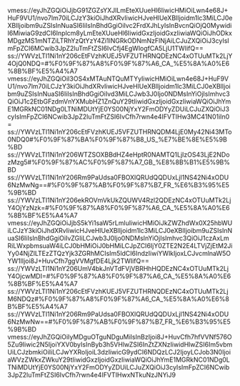 vmess://eyJhZGQiOiJjbG91ZGZsYXJlLmEteXUueHl6IiwicHMiOiLwn4e68J+HuF9VU1/nvo7lm70iLCJzY3kiOiJhdXRvIiwicHJveHlUeXBlIjoidm1lc3MiLCJ0eXBlIjoibm9uZSIsInNuaSI6IiIsInBhdGgiOiIvc2FrdXJhLyIsInBvcnQiOjQ0MywidiI6MiwiaG9zdCI6Inplcm8yLmEteXUueHl6IiwidGxzIjoidGxzIiwiaWQiOiJhODkxMDgzMS1mNTZiLTRhYzQtYzY4Zi1lNGRkODNmNzFlNjAiLCJuZXQiOiJ3cyIsImFpZCI6MCwib3JpZ2luTmFtZSI6IvCfj4EgWlogfCA5LjU1TWIifQ==
ss://YWVzLTI1Ni1nY206cEtFVzhKUEJ5VFZUTHRNQDEzNC4xOTUuMTk2LjY4OjQ0NDQ=#%F0%9F%87%A8%F0%9F%87%A6_CA_%E5%8A%A0%E6%8B%BF%E5%A4%A7
vmess://eyJhZGQiOiI3OS4xMTAuNTQuMTYyIiwicHMiOiLwn4e68J+HuF9VU1/nvo7lm70iLCJzY3kiOiJhdXRvIiwicHJveHlUeXBlIjoidm1lc3MiLCJ0eXBlIjoibm9uZSIsInNuaSI6IiIsInBhdGgiOiIvd3MiLCJwb3J0Ijo0NDMsInYiOjIsImhvc3QiOiJ1c2EtbGFzdmVnYXMubHZ1ZnQuY29tIiwidGxzIjoidGxzIiwiaWQiOiJhYmE1MGRkNC01NDg0LTNiMDUtYjE0YS00NjYxY2FmODYyZDUiLCJuZXQiOiJ3cyIsImFpZCI6NCwib3JpZ2luTmFtZSI6IvCfh7rwn4e4IFVTIHw3MC41N01iIn0=
ss://YWVzLTI1Ni1nY206cEtFVzhKUEJ5VFZUTHRNQDM4LjE0My42Ni43MTo0NDQ0#%F0%9F%87%BA%F0%9F%87%B8_US_%E7%BE%8E%E5%9B%BD
ss://YWVzLTI1Ni1nY206WTZSOXBBdHZ4eHptR0NAMTQ1LjIzOS43LjE2NDozMzg5#%F0%9F%87%AC%F0%9F%87%A7_GB_%E8%8B%B1%E5%9B%BD
ss://YWVzLTI1Ni1nY206Rm9PaUdsa0FBOXlQRUdQQDUxLjI1NS42Ni4xODU6NzMwNg==#%F0%9F%87%AB%F0%9F%87%B7_FR_%E6%B3%95%E5%9B%BD
ss://YWVzLTI1Ni1nY206ekROVmVkUkZQUWV4Rzl2QDEzNC4xOTUuMTk2LjY4OjYzNzk=#%F0%9F%87%A8%F0%9F%87%A6_CA_%E5%8A%A0%E6%8B%BF%E5%A4%A7
vmess://eyJhZGQiOiJjbS5kYi1saW5rLmluIiwicHMiOiJkZWZhdWx0X25hbWUiLCJzY3kiOiJhdXRvIiwicHJveHlUeXBlIjoidm1lc3MiLCJ0eXBlIjoibm9uZSIsInNuaSI6IiIsInBhdGgiOiIvZGIiLCJwb3J0Ijo0NDMsInYiOjIsImhvc3QiOiJ1czAxLmRiLWxpbmsuaW4iLCJ0bHMiOiJ0bHMiLCJpZCI6IjY0ZTE2N2E4LTVjZjEtM2JiYy04NjZlLTEzZTQzYjk3ZGRhMCIsIm5ldCI6IndzIiwiYWlkIjoxLCJvcmlnaW5OYW1lIjoi8J+HuvCfh7ggVVMgfDE4Ljk2TWIifQ==
ss://YWVzLTI1Ni1nY206UmV4bkJnVTdFVjVBRHhHQDEzNC4xOTUuMTk2LjY4OjcwMDI=#%F0%9F%87%A8%F0%9F%87%A6_CA_%E5%8A%A0%E6%8B%BF%E5%A4%A7
ss://YWVzLTI1Ni1nY206cEtFVzhKUEJ5VFZUTHRNQDEzNC4xOTUuMTk2LjM6NDQz#%F0%9F%87%A8%F0%9F%87%A6_CA_%E5%8A%A0%E6%8B%BF%E5%A4%A7
ss://YWVzLTI1Ni1nY206Rm9PaUdsa0FBOXlQRUdQQDUxLjI1NS42Ni4xODU6NzMwNw==#%F0%9F%87%AB%F0%9F%87%B7_FR_%E6%B3%95%E5%9B%BD
vmess://eyJhZGQiOiIyMDguOTguNDguMiIsInBzIjoi8J+HuvCfh7hfVVNf576O5Zu9Iiwic2N5IjoiYXV0byIsInByb3h5VHlwZSI6InZtZXNzIiwidHlwZSI6Im5vbmUiLCJzbmkiOiIiLCJwYXRoIjoiL3dzIiwicG9ydCI6NDQzLCJ2IjoyLCJob3N0IjoiaWVzZWkxZWkuY29tIiwidGxzIjoidGxzIiwiaWQiOiJhYmE1MGRkNC01NDg0LTNiMDUtYjE0YS00NjYxY2FmODYyZDUiLCJuZXQiOiJ3cyIsImFpZCI6NCwib3JpZ2luTmFtZSI6IvCfh7rwn4e4IFVTIHwxNTkuNzJNYiJ9
